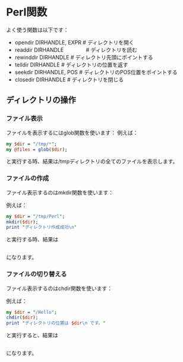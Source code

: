 # Perl関数

よく使う関数は以下です：

* opendir DIRHANDLE, EXPR  # ディレクトリを開く
* readdir DIRHANDLE 　　　　# ディレクトリを読む
* rewinddir DIRHANDLE      # ディレクトリ先頭にポイントする
* telldir DIRHANDLE        # ディレクトリの位置を返す
* seekdir DIRHANDLE, POS   # ディレクトリのPOS位置をポイントする
* closedir DIRHANDLE       # ディレクトリを閉じる
  
## ディレクトリの操作

### ファイル表示

ファイルを表示するにはglob関数を使います：
例えば：

```Perl
my $dir = "/tmp/*";
my @files = glob($dir);
```

と実行する時、結果は/tmpディレクトリの全てのファイルを表示します。

### ファイルの作成

ファイル表示するのはmkdir関数を使います：

例えば：

```Perl
my $dir = "/tmp/Perl";
mkdir($dir);
print "ディレクトリ作成成功\n"
```

と実行する時、結果は

```ディレクトリ作成成功
```

になります。

### ファイルの切り替える

ファイル表示するのはchdir関数を使います：

例えば：

```Perl
my $dir = "/Hello";
chdir($dir);
print "ディレクトリの位置は $dir\n です。"
```

と実行すると、結果は

```ディレクトリの位置は /Hello です。
```

になります。
